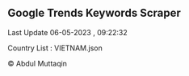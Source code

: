 

## Google Trends Keywords Scraper 
 
Last Update 06-05-2023 , 09:22:32

Country List :
VIETNAM.json



© Abdul Muttaqin 
